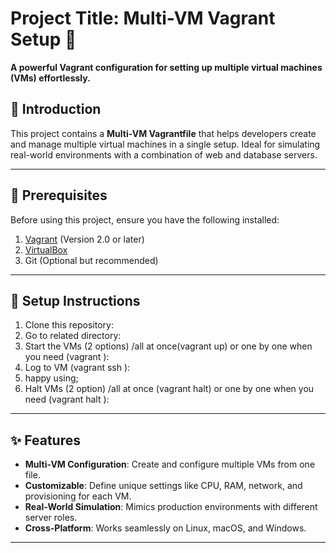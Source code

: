 # Project Title: Multi-VM Vagrant Setup 🚀
**A powerful Vagrant configuration for setting up multiple virtual machines (VMs) effortlessly.**


## 📝 Introduction
This project contains a **Multi-VM Vagrantfile** that helps developers create and manage multiple virtual machines in a single setup. Ideal for simulating real-world environments with a combination of web and database servers.

---

## 🔧 Prerequisites
Before using this project, ensure you have the following installed:
1. [Vagrant](https://www.vagrantup.com/) (Version 2.0 or later)
2. [VirtualBox](https://www.virtualbox.org/)
3. Git (Optional but recommended)

---

## 🚀 Setup Instructions
1. Clone this repository:
2. Go to related directory:
3. Start the VMs (2 options)  /all at once(vagrant up) or one by one when you need (vagrant <vm name>):
4. Log to VM (vagrant ssh <vm-name>):
5. happy using;
6. Halt VMs (2 option) /all at once (vagrant halt) or one by one when you need (vagrant halt <vm-name>):

---

## ✨ Features
- **Multi-VM Configuration**: Create and configure multiple VMs from one file.
- **Customizable**: Define unique settings like CPU, RAM, network, and provisioning for each VM.
- **Real-World Simulation**: Mimics production environments with different server roles.
- **Cross-Platform**: Works seamlessly on Linux, macOS, and Windows.

---
